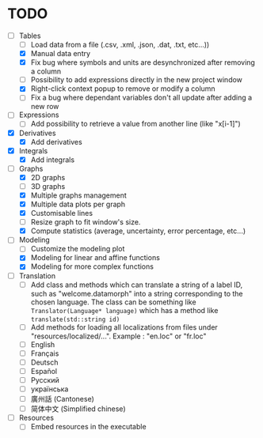 # TODO

 - [ ] Tables
	- [ ] Load data from a file (.csv, .xml, .json, .dat, .txt, etc...))
	- [x] Manual data entry
	- [x] Fix bug where symbols and units are desynchronized after removing a column
	- [ ] Possibility to add expressions directly in the new project window
	- [x] Right-click context popup to remove or modify a column
	- [ ] Fix a bug where dependant variables don't all update after adding a new row

- [ ] Expressions
	- [ ] Add possibility to retrieve a value from another line (like "x[i-1]")

- [x] Derivatives
	- [x] Add derivatives
	
- [x] Integrals
	- [x] Add integrals

- [ ] Graphs
	- [x] 2D graphs
	- [ ] 3D graphs
	- [x] Multiple graphs management
	- [x] Multiple data plots per graph
	- [x] Customisable lines
	- [ ] Resize graph to fit window's size.
	- [x] Compute statistics (average, uncertainty, error percentage, etc...)

- [ ] Modeling
	- [ ] Customize the modeling plot
	- [x] Modeling for linear and affine functions
	- [x] Modeling for more complex functions

- [ ] Translation
	- [ ] Add class and methods which can translate a string of a label ID, such as "welcome.datamorph" into a string corresponding to the chosen language. The class can be something like `Translator(Language* language)` which has a method like `translate(std::string id)`
	- [ ] Add methods for loading all localizations from files under "resources/localized/...". Example : "en.loc" or "fr.loc"
	- [ ] English
	- [ ] Français
	- [ ] Deutsch
	- [ ] Español
	- [ ] Русский
	- [ ] українська
	- [ ] 廣州話 (Cantonese)
	- [ ] 简体中文 (Simplified chinese)

- [ ] Resources
	- [	] Embed resources in the executable
